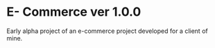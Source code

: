 # E- Commerce ver 1.0.0
Early alpha project of an e-commerce project developed for a client of mine. 
